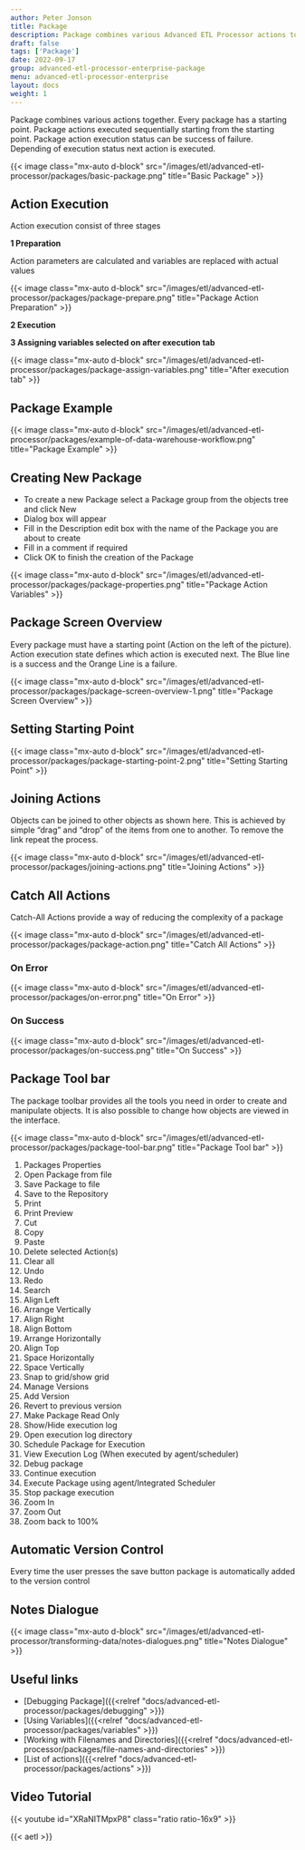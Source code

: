 ```yaml
---
author: Peter Jonson
title: Package
description: Package combines various Advanced ETL Processor actions together
draft: false
tags: ['Package']
date: 2022-09-17
group: advanced-etl-processor-enterprise-package
menu: advanced-etl-processor-enterprise
layout: docs
weight: 1
---
```


Package combines various actions together. Every package has a starting point. Package actions executed sequentially starting from the starting point. Package action execution status can be success of failure. Depending of execution status next action is executed.

{{< image class="mx-auto d-block"  src="/images/etl/advanced-etl-processor/packages/basic-package.png" title="Basic Package" >}}

## Action Execution

Action execution consist of three stages

**1 Preparation**

Action parameters are calculated and variables are replaced with actual values

{{< image class="mx-auto d-block"  src="/images/etl/advanced-etl-processor/packages/package-prepare.png" title="Package Action Preparation" >}}

**2 Execution**

**3 Assigning variables selected on after execution tab**

{{< image class="mx-auto d-block"  src="/images/etl/advanced-etl-processor/packages/package-assign-variables.png" title="After execution tab" >}}

## Package Example

{{< image class="mx-auto d-block"  src="/images/etl/advanced-etl-processor/packages/example-of-data-warehouse-workflow.png" title="Package Example" >}}

## Creating New Package

- To create a new Package select a Package group from the objects tree and click New
- Dialog box will appear
- Fill in the Description edit box with the name of the Package you are about to create
- Fill in a comment if required
- Click OK to finish the creation of the Package

{{< image class="mx-auto d-block"  src="/images/etl/advanced-etl-processor/packages/package-properties.png" title="Package Action Variables" >}}

## Package Screen Overview

Every package must have a starting point (Action on the left of the picture). Action execution state defines which action is executed next. The Blue line is a success and the Orange Line is a failure.

{{< image class="mx-auto d-block"  src="/images/etl/advanced-etl-processor/packages/package-screen-overview-1.png" title="Package Screen Overview" >}}

## Setting Starting Point

{{< image class="mx-auto d-block"  src="/images/etl/advanced-etl-processor/packages/package-starting-point-2.png" title="Setting Starting Point" >}}

## Joining Actions

Objects can be joined to other objects as shown here. This is achieved by simple “drag” and “drop” of the items from one to another. To remove the link repeat the process.

{{< image class="mx-auto d-block"  src="/images/etl/advanced-etl-processor/packages/joining-actions.png" title="Joining Actions" >}}

## Catch All Actions

Catch-All Actions provide a way of reducing the complexity of a package

{{< image class="mx-auto d-block"  src="/images/etl/advanced-etl-processor/packages/package-action.png" title="Catch All Actions" >}}

### On Error

{{< image class="mx-auto d-block"  src="/images/etl/advanced-etl-processor/packages/on-error.png" title="On Error" >}}

### On Success

{{< image class="mx-auto d-block"  src="/images/etl/advanced-etl-processor/packages/on-success.png" title="On Success" >}}

## Package Tool bar

The package toolbar provides all the tools you need in order to create and manipulate objects. It is also possible to change how objects are viewed in the interface.

{{< image class="mx-auto d-block"  src="/images/etl/advanced-etl-processor/packages/package-tool-bar.png" title="Package Tool bar" >}}

1. Packages Properties
1. Open Package from file
1. Save Package to file
1. Save to the Repository
1. Print
1. Print Preview
1. Cut
1. Copy
1. Paste
1. Delete selected Action(s)
1. Clear all
1. Undo
1. Redo
1. Search
1. Align Left
1. Arrange Vertically
1. Align Right
1. Align Bottom
1. Arrange Horizontally
1. Align Top
1. Space Horizontally
1. Space Vertically
1. Snap to grid/show grid
1. Manage Versions
1. Add Version
1. Revert to previous version
1. Make Package Read Only
1. Show/Hide execution log
1. Open execution log directory
1. Schedule Package for Execution
1. View Execution Log (When executed by agent/scheduler)
1. Debug package
1. Continue execution
1. Execute Package using agent/Integrated Scheduler
1. Stop package execution
1. Zoom In
1. Zoom Out
1. Zoom back to 100%

## Automatic Version Control

Every time the user presses the save button package is automatically added to the version control

## Notes Dialogue

{{< image class="mx-auto d-block"  src="/images/etl/advanced-etl-processor/transforming-data/notes-dialogues.png" title="Notes Dialogue" >}}

## Useful links

- [Debugging Package]({{<relref "docs/advanced-etl-processor/packages/debugging" >}})
- [Using Variables]({{<relref "docs/advanced-etl-processor/packages/variables" >}})
- [Working with Filenames and Directories]({{<relref "docs/advanced-etl-processor/packages/file-names-and-directories" >}})
- [List of actions]({{<relref "docs/advanced-etl-processor/packages/actions" >}})

## Video Tutorial

{{< youtube id="XRaNITMpxP8" class="ratio ratio-16x9" >}}

{{< aetl >}}
